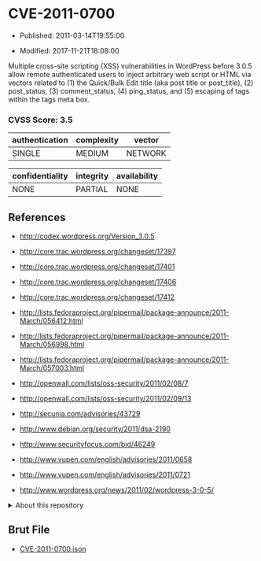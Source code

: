 # CVE-2011-0700

- Published: 2011-03-14T19:55:00

- Modified: 2017-11-21T18:08:00

Multiple cross-site scripting (XSS) vulnerabilities in WordPress before 3.0.5 allow remote authenticated users to inject arbitrary web script or HTML via vectors related to (1) the Quick/Bulk Edit title (aka post title or post_title), (2) post_status, (3) comment_status, (4) ping_status, and (5) escaping of tags within the tags meta box.

### CVSS Score: **3.5**

| authentication | complexity | vector |
| --- | --- | --- |
| SINGLE | MEDIUM | NETWORK |

| confidentiality | integrity | availability |
| --- | --- | --- |
| NONE | PARTIAL | NONE |

## References

* http://codex.wordpress.org/Version_3.0.5

* http://core.trac.wordpress.org/changeset/17397

* http://core.trac.wordpress.org/changeset/17401

* http://core.trac.wordpress.org/changeset/17406

* http://core.trac.wordpress.org/changeset/17412

* http://lists.fedoraproject.org/pipermail/package-announce/2011-March/056412.html

* http://lists.fedoraproject.org/pipermail/package-announce/2011-March/056998.html

* http://lists.fedoraproject.org/pipermail/package-announce/2011-March/057003.html

* http://openwall.com/lists/oss-security/2011/02/08/7

* http://openwall.com/lists/oss-security/2011/02/09/13

* http://secunia.com/advisories/43729

* http://www.debian.org/security/2011/dsa-2190

* http://www.securityfocus.com/bid/46249

* http://www.vupen.com/english/advisories/2011/0658

* http://www.vupen.com/english/advisories/2011/0721

* http://www.wordpress.org/news/2011/02/wordpress-3-0-5/

<details>
<summary>About this repository</summary> 

  This repository is part of the project [Live Hack CVE](https://github.com/Live-Hack-CVE). Main website can be found [www.live-hack.org](https://www.live-hack.org) 
  
  Made by [Sn0wAlice](https://github.com/Sn0wAlice) for the people that care about security and need to have a feed of the latest CVEs. Hope you enjoy it, don't forget to star the repo and follow me on [Twitter](https://twitter.com/Sn0wAlice) and [Github](https://github.com/Sn0wAlice). And that is my [personnal website](https://www.alice-snow.me/)

  - [Home Page](https://github.com/Live-Hack-CVE)
  - [Framework](https://github.com/Live-Hack-CVE/cve-framework)
  - [CVE database](https://github.com/Live-Hack-CVE/full_database)
  - [Changelog](https://github.com/Live-Hack-CVE/Changelog)
</details>

## Brut File

* [CVE-2011-0700.json](https://raw.githubusercontent.com/Live-Hack-CVE/full_database/main/cves/2011/CVE-2011-0700.json)


